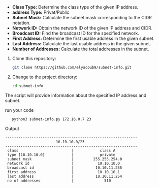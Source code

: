 

- **Class Type:** Determine the class type of the given IP address.
- **address Type:** Privat/Public
- **Subnet Mask:** Calculate the subnet mask corresponding to the CIDR notation.
- **Network ID:** Obtain the network ID of the given IP address and CIDR.
- **Broadcast ID:** Find the broadcast ID for the specified network.
- **First Address:** Determine the first usable address in the given subnet.
- **Last Address:** Calculate the last usable address in the given subnet.
- **Number of Addresses:** Calculate the total addresses in the subnet.



1. Clone this repository:

   ```bash
   git clone https://github.com/elyacoub9/subnet-info.git
   ```

2. Change to the project directory:

   ```bash
   cd subnet-info
   ```


The script will provide information about the specified IP address and subnet.

run your code

```bash
   python3 subnet-info.py 172.16.0.7 23
   ```
Output
```Output
------------------------------------------------------------
                       10.10.10.0/23
------------------------------------------------------------
 class                        |            class A
 type [10.10.10.0]            |            private
 subnet mask                  |         255.255.254.0
 network id                   |           10.10.10.0
 broadcast id                 |          10.10.11.255
 first address                |           10.10.10.1
 last address                 |          10.10.11.254
 no of addresses              |              510

```
